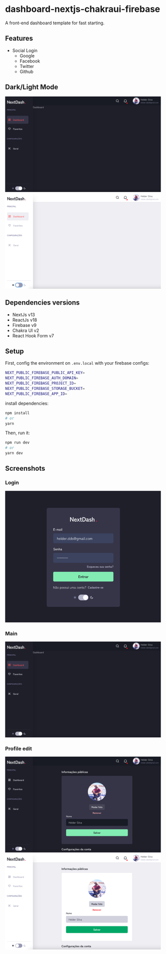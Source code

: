 # dashboard-nextjs-chakraui-firebase

A front-end dashboard template for fast starting.

## Features

- Social Login
  - Google
  - Facebook
  - Twitter
  - Github

## Dark/Light Mode

![alt text](screenshots/dash-main.png)
![alt text](screenshots/dash-main-2.png)

## Dependencies versions

- NextJs v13
- ReactJs v18
- Firebase v9
- Chakra UI v2
- React Hook Form v7

## Setup

First, config the environment on `.env.local` with your firebase configs:

```bash
NEXT_PUBLIC_FIREBASE_PUBLIC_API_KEY=
NEXT_PUBLIC_FIREBASE_AUTH_DOMAIN=
NEXT_PUBLIC_FIREBASE_PROJECT_ID=
NEXT_PUBLIC_FIREBASE_STORAGE_BUCKET=
NEXT_PUBLIC_FIREBASE_APP_ID=

```

install dependencies:

```bash
npm install
# or
yarn
```

Then, run it:

```bash
npm run dev
# or
yarn dev
```

## Screenshots

### Login

![alt text](screenshots/dash-login.png)

### Main

![alt text](screenshots/dash-main.png)

### Profile edit

![alt text](screenshots/dash-edit-profile.png)
![alt text](screenshots/dash-edit-profile-2.png)

